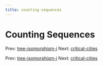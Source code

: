 ```yaml
---
title: counting-sequences
---
```




# Counting Sequences

Prev:
[tree-isomorphism-i](tree-isomorphism-i.md)
Next: [critical-cities](critical-cities.md)

Prev:
[tree-isomorphism-i](tree-isomorphism-i.md)
Next: [critical-cities](critical-cities.md)
